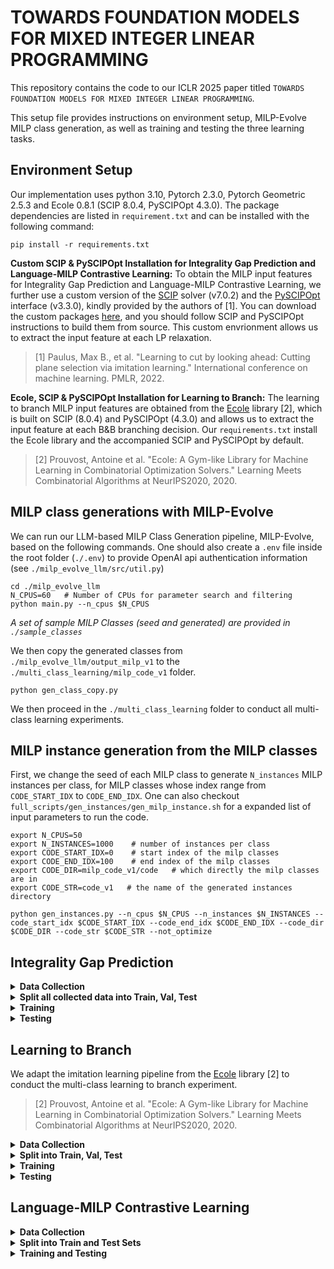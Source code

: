 # TOWARDS FOUNDATION MODELS FOR MIXED INTEGER LINEAR PROGRAMMING

This repository contains the code to our ICLR 2025 paper titled `TOWARDS FOUNDATION MODELS FOR MIXED INTEGER LINEAR PROGRAMMING`. 

This setup file provides instructions on environment setup, MILP-Evolve MILP class generation, as well as training and testing the three learning tasks.

## Environment Setup

Our implementation uses python 3.10, Pytorch 2.3.0, Pytorch Geometric 2.5.3 and Ecole 0.8.1 (SCIP 8.0.4, PySCIPOpt 4.3.0). The package dependencies are listed in `requirement.txt` and can be installed with the following command:

```
pip install -r requirements.txt
```

**Custom SCIP & PySCIPOpt Installation for Integrality Gap Prediction and Language-MILP Contrastive Learning:** To obtain the MILP input features for Integrality Gap Prediction and Language-MILP Contrastive Learning, we further use a custom version of the [SCIP](https://www.scipopt.org) solver (v7.0.2) and the [PySCIPOpt](https://github.com/scipopt/PySCIPOpt) interface (v3.3.0), kindly provided by the authors of [1]. You can download the custom packages [here](https://www.dropbox.com/scl/fi/ei86qsmoxmiqviwi1g95b/scip_share.zip?rlkey=59x2o636t9njc5q8gjx5bw5dt&st=h9isjmcg&dl=0), and you should follow SCIP and PySCIPOpt instructions to build them from source. This custom envrionment allows us to extract the input feature at each LP relaxation. 

> [1] Paulus, Max B., et al. "Learning to cut by looking ahead: Cutting plane selection via imitation learning." International conference on machine learning. PMLR, 2022.

**Ecole, SCIP & PySCIPOpt Installation for Learning to Branch:** The learning to branch MILP input features are obtained from the [Ecole](https://github.com/ds4dm/ecole) library [2], which is built on SCIP (8.0.4) and PySCIPOpt (4.3.0) and allows us to extract the input feature at each B&B branching decision. Our `requirements.txt` install the Ecole library and the accompanied SCIP and PySCIPOpt by default.

> [2] Prouvost, Antoine et al. "Ecole: A Gym-like Library for Machine Learning in Combinatorial Optimization Solvers." Learning Meets Combinatorial Algorithms at NeurIPS2020, 2020. 

## MILP class generations with MILP-Evolve
We can run our LLM-based MILP Class Generation pipeline, MILP-Evolve, based on the following commands. One should also create a `.env` file inside the root folder (`./.env`) to provide OpenAI api authentication information (see `./milp_evolve_llm/src/util.py`)
```
cd ./milp_evolve_llm
N_CPUS=60   # Number of CPUs for parameter search and filtering
python main.py --n_cpus $N_CPUS
```
*A set of sample MILP Classes (seed and generated) are provided in `./sample_classes`*

We then copy the generated classes from `./milp_evolve_llm/output_milp_v1` to the `./multi_class_learning/milp_code_v1` folder.
```cd ./multi_class_learning
python gen_class_copy.py  
```
We then proceed in the `./multi_class_learning` folder to conduct all multi-class learning experiments.

## MILP instance generation from the MILP classes
First, we change the seed of each MILP class to generate `N_instances` MILP instances per class, for MILP classes whose index range from `CODE_START_IDX` to `CODE_END_IDX`. One can also checkout `full_scripts/gen_instances/gen_milp_instance.sh` for a expanded list of input parameters to run the code.

```script
export N_CPUS=50
export N_INSTANCES=1000    # number of instances per class
export CODE_START_IDX=0    # start index of the milp classes
export CODE_END_IDX=100    # end index of the milp classes
export CODE_DIR=milp_code_v1/code   # which directly the milp classes are in
export CODE_STR=code_v1   # the name of the generated instances directory

python gen_instances.py --n_cpus $N_CPUS --n_instances $N_INSTANCES --code_start_idx $CODE_START_IDX --code_end_idx $CODE_END_IDX --code_dir $CODE_DIR --code_str $CODE_STR --not_optimize
```

## Integrality Gap Prediction

<details><summary><b>Data Collection</b></summary>

The integrality gap prediction data (MILP input features, integrality gap) can be obtained with the following code, which generates data for `NTRAIN_INSTANCES + NVAL_INSTANCES + NTEST_INSTANCES` MILP instances (in the following, 100) per MILP class within the range `CODE_START_IDX` and `CODE_END_IDX`. We improve a `TIME_LIMIT` when solving each MILP to obtain the integrality gap label. Instances that cannot be solved with a final gap `<0.1` will be removed from the learning experiments. One can also checkout `full_scripts/gap/collect_gap_data.sh` for a expanded list of input parameters to run the code.

```script
export N_CPUS=50
export NTRAIN_INSTANCES=70
export NVAL_INSTANCES=10
export NTEST_INSTANCES=20

export CODE_START_IDX=0
export CODE_END_IDX=100
export TIME_LIMIT=200
export CODE_STR="code_v1"

python gap_collect.py --n_cpus $N_CPUS --ntrain_instances $NTRAIN_INSTANCES --nval_instances $NVAL_INSTANCES --ntest_instances $NTEST_INSTANCES \
       --code_start_idx $CODE_START_IDX --code_end_idx $CODE_END_IDX --time_limit $TIME_LIMIT --code_str $CODE_STR
```
</details>


<details>
<summary><b>Split all collected data into Train, Val, Test</b></summary>

Given the generated gap data, we split them into train, val, test using the following script, which generates a json file (by default, in `save_dir/gap_data/metadata/code_v1/gap_data_split.json`) with format `{"train": a list of training data path, "val": a list of validation data path, "test": a list of test data path}`.

```code
export CODE_STR="code_v1"
python gap_class_split.py --code_str $CODE_STR
```
</details>


<details>
<summary><b>Training</b></summary>

One can then use the following commands to train our integrality gap prediction model. One can also checkout `full_scripts/gap/train_gap.sh` for a expanded list of input parameters to run the code. 

```code
export PARENT_SAVE_DIR=save_dir
export PARENT_MODEL_DIR=${PARENT_SAVE_DIR}/gap_checkpoints   # location to save the training checkpoints
export PARENT_LOG_DIR=${PARENT_SAVE_DIR}/gap_logs   # location to save the training tensorboard logs
# location of the train/val/test data split json file; the saved model name is based the name of the json file
export DATA_SPLIT_FILE=${PARENT_SAVE_DIR}/gap_data/metadata/code_v1/gap_data_split.json    

export NB_EPOCHS=100   # maximum number of training epochs
export EVAL_EVERY=1000    # evaluate on the validation set per EVAL_EVERY gradient steps
export SAVE_EVERY=500    # save the checkpoint per SAVE_EVERY gradient steps
export TRAIN_BATCH_SIZE=16
export VAL_BATCH_SIZE=32

export LEARNING_RATE=0.001
export EMB_SIZE=64
export EDGE_NFEATS=1
export N_LAYERS=1
export CODE_STR="code_v1"

CUDA_VISIBLE_DEVICES=0 python gap_train.py --parent_model_dir $PARENT_MODEL_DIR 
         --parent_log_dir $PARENT_LOG_DIR --data_split_file $DATA_SPLIT_FILE \ 
         --nb_epochs $NB_EPOCHS --eval_every $EVAL_EVERY --save_every $SAVE_EVERY \
         --train_batch_size $TRAIN_BATCH_SIZE --val_batch_size $VAL_BATCH_SIZE 
         --learning_rate $LEARNING_RATE --emb_size $EMB_SIZE --n_layers $N_LAYERS \
         --code_str $CODE_STR 
```
</details>

<details><summary><b> Testing </b> </summary>

One can then use the following commands to evaluate the integrality gap prediction model on the test set. One can also checkout `full_scripts/gap/test_gap.sh` for a expanded list of input parameters to run the code.

```script
export PARENT_SAVE_DIR=save_dir
export PARENT_MODEL_DIR=${PARENT_SAVE_DIR}/gap_checkpoints    # location of the the training checkpoints
export PARENT_TEST_STATS_DIR=${PARENT_SAVE_DIR}/gap_test_stats   # location to save the test stats
# location of the train/val/test data split json file
export DATA_SPLIT_FILE=${PARENT_SAVE_DIR}/gap_data/metadata/code_v1/gap_data_split.json    

export EMB_SIZE=64
export EDGE_NFEATS=1
export N_LAYERS=1
export EVAL_SPLIT=test
export LOAD_STEP=30000
export CODE_STR="code_v1"

CUDA_VISIBLE_DEVICES=0 python gap_test.py --parent_model_dir $PARENT_MODEL_DIR --parent_test_stats_dir $PARENT_TEST_STATS_DIR \
        --model_load_data_split --model_data_split_file $DATA_SPLIT_FILE \
        --data_split_file $DATA_SPLIT_FILE --emb_size $EMB_SIZE --edge_nfeats $EDGE_NFEATS \
        --n_layers $N_LAYERS --code_str $CODE_STR --eval_split $EVAL_SPLIT --load_step $LOAD_STEP --reevaluate 
```
</details>

## Learning to Branch
We adapt the imitation learning pipeline from the [Ecole](https://github.com/ds4dm/ecole/blob/master/examples/branching-imitation/example.ipynb) library [2] to conduct the multi-class learning to branch experiment. 

> [2] Prouvost, Antoine et al. "Ecole: A Gym-like Library for Machine Learning in Combinatorial Optimization Solvers." Learning Meets Combinatorial Algorithms at NeurIPS2020, 2020. 

<details><summary><b> Data Collection </b></summary>

The branching data (MILP input features, strong branching action, candidate actions, strong branching score) at different B&B nodes per MILP instance can be obtained with the following code, which generates data for `NTRAIN_INSTANCES + NVAL_INSTANCES + NTEST_INSTANCES` MILP instances (in the following, 50) per MILP class within the range `CODE_START_IDX` and `CODE_END_IDX`. We improve a `TIME_LIMIT` when solving each MILP. At most `MAX_DATA_PER_INSTANCE` strong branching data at different B&B nodes can be collected per instance.
One can also checkout `full_scripts/branching/collect_branching_data.sh` for a expanded list of input parameters to run the code.

```script
export N_CPUS=50
export PARENT_SAVE_DIR=save_dir
export PARENT_DATA_DIR=${PARENT_SAVE_DIR}/branching_data   # location to save the branching data
export PARENT_DATA_METADATA_DIR=${PARENT_SAVE_DIR}/branching_data/metadata   # location to save the branching metadata
export PARENT_INSTANCES_DIR=${PARENT_SAVE_DIR}/instances/mps    # location where MILP instances are saved
export PARENT_INSTANCES_METADATA_DIR=${PARENT_SAVE_DIR}/instances/metadata    # location where MILP instances' metadata are saved

export MAX_DATA_PER_INSTANCE=50   # maximum number of B&B nodes per instance to collect the strong branching 
export NTRAIN_INSTANCES=35
export NVAL_INSTANCES=5 
export NTEST_INSTANCES=10

export CODE_START_IDX=0
export CODE_END_IDX=100  
export TIME_LIMIT=150
export CODE_STR="code_v1"

python branching_collect.py --n_cpus $N_CPUS --parent_data_dir $PARENT_DATA_DIR --parent_data_metadata_dir $PARENT_DATA_METADATA_DIR \
        --parent_instances_dir $PARENT_INSTANCES_DIR --parent_instances_metadata_dir $PARENT_INSTANCES_METADATA_DIR \
        --max_data_per_instance $MAX_DATA_PER_INSTANCE \
        --ntrain_instances $NTRAIN_INSTANCES --nval_instances $NVAL_INSTANCES --ntest_instances $NTEST_INSTANCES \
        --code_start_idx $CODE_START_IDX --code_end_idx $CODE_END_IDX \
        --time_limit $TIME_LIMIT --code_str $CODE_STR
```
</details>

<details><summary><b> Split into Train, Val, Test </b></summary>

We then run the following code to split the MILP classes into disjoint train/val/test splits. We then take the branching data collected for the instances within the train classes to train the model. By default, this code produces json files such as `save_dir/instances/metadata/by_dir_branching/code_v1/instances_split_ours+seedEM.json` with format `{"train": a list of training MILP classes, "val": a list of validation MILP classes, "test": a list of testing MILP classes}`. One can modify the path information on top of this python file to save the json to a different location.

```script
export CODE_STR="code_v1"
export CODE_END_IDX=100
python branching_class_split.py --code_str $CODE_STR --code_end_idx $CODE_END_IDX
```
</details>

<details><summary><b> Training </b> </summary>

One can then use the following commands to train our branching model. One can also checkout `full_scripts/branching/train_branching.sh` for a expanded list of input parameters to run the code. 

```
export PARENT_SAVE_DIR=save_dir
export PARENT_MODEL_DIR=${PARENT_SAVE_DIR}/branching_checkpoints   # location to save the training checkpoints
export PARENT_LOG_DIR=${PARENT_SAVE_DIR}/branching_logs  # location to save the training tensorboard logs
export PARENT_DATA_DIR=${PARENT_SAVE_DIR}/branching_data   # location of the branching data 
export PARENT_INSTANCES_DIR=${PARENT_SAVE_DIR}/instances/mps   # # location of the MILP instances
export PARENT_INSTANCES_METADATA_DIR=${PARENT_SAVE_DIR}/instances/metadata   # location of the MILP instances' metadata

export TRAIN_BATCH_SIZE=32
export VAL_BATCH_SIZE=32

# location of the train/val/test MILP class split
export INSTANCES_DIR_SPLIT_FILE=${PARENT_SAVE_DIR}/instances/metadata/by_dir_branching/code_v1/instances_split_ours+seed_EM.json   
export CODE_STR="code_v1"
export CODE_START_IDX=0
export CODE_END_IDX=100

export NB_EPOCHS=300
export LEARNING_RATE=0.001
export EMB_SIZE=64
export EDGE_NFEATS=1
export N_LAYERS=3

CUDA_VISIBLE_DEVICES=0 python branching_train.py \
        --parent_model_dir $PARENT_MODEL_DIR --parent_log_dir $PARENT_LOG_DIR --parent_data_dir $PARENT_DATA_DIR --parent_instances_dir $PARENT_INSTANCES_DIR --parent_instances_metadata_dir $PARENT_INSTANCES_METADATA_DIR \
        --train_batch_size $TRAIN_BATCH_SIZE --val_batch_size $VAL_BATCH_SIZE \
        --instances_dir_split_file $INSTANCES_DIR_SPLIT_FILE --code_str $CODE_STR --code_start_idx $CODE_START_IDX --code_end_idx $CODE_END_IDX \
        --nb_epochs $NB_EPOCHS --emb_size $EMB_SIZE --learning_rate $LEARNING_RATE --edge_nfeats $EDGE_NFEATS --n_layers $N_LAYERS 
```
</details>

<details><summary><b> Testing </b> </summary>

One can then use the following commands to evaluate the branching model on the test set. One can also checkout `full_scripts/branching/branching_gap.sh` for a expanded list of input parameters to run the code.

```script
export N_CPUS=50   # number of cpus to evaluate different MILP instances in parallel
export PARENT_SAVE_DIR=save_dir
export PARENT_MODEL_DIR=${PARENT_SAVE_DIR}/branching_checkpoints   # location of the branching checkpoints
export PARENT_TEST_STATS_DIR=${PARENT_SAVE_DIR}/branching_test_stats/code_v1    # location to save the branching test stats
export PARENT_INSTANCES_DIR=${PARENT_SAVE_DIR}/instances/mps   # location of the MILP instances
export PARENT_INSTANCES_METADATA_DIR=${PARENT_SAVE_DIR}/instances/metadata   # location of the MILP instances' metadata

export NTEST_INSTANCES=50   # number of MILP instances to test per directory

# The following arguments define the model name
export MODEL_CODE_START_IDX=0
export MODEL_CODE_END_IDX=100
export MODEL_CODE_STR="code_v1"

# We filter out all test classes in TEST_INSTANCES_DIR_SPLIT_FILE whose idx is not within the following start and end values
export CODE_START_IDX=0   
export CODE_END_IDX=100
export TIME_LIMIT=200
export CODE_STR="code_v1"

# location of the train/val/test MILP class split
export TEST_INSTANCES_DIR_SPLIT_FILE=${PARENT_SAVE_DIR}/instances/metadata/by_dir_branching/code_v1/instances_split_ours+seed_EM.json

export EMB_SIZE=64
export EDGE_NFEATS=1
export N_LAYERS=3

CUDA_VISIBLE_DEVICES=0 python -u branching_test.py --n_cpus $N_CPUS \
        --parent_model_dir $PARENT_MODEL_DIR --parent_test_stats_dir $PARENT_TEST_STATS_DIR \
        --parent_instances_dir $PARENT_INSTANCES_DIR --parent_instances_metadata_dir $PARENT_INSTANCES_METADATA_DIR \
        --ntest_instances $NTEST_INSTANCES \
        --model_code_start_idx $MODEL_CODE_START_IDX --model_code_end_idx $MODEL_CODE_END_IDX \
        --model_code_str $MODEL_CODE_STR --code_str $CODE_STR \
        --test_instances_dir_split_file $TEST_INSTANCES_DIR_SPLIT_FILE \
        --code_start_idx $CODE_START_IDX --code_end_idx $CODE_END_IDX --time_limit $TIME_LIMIT \
        --emb_size $EMB_SIZE --edge_nfeats $EDGE_NFEATS --n_layers $N_LAYERS --not_test_by_dir --reevaluate 
```
</details>

## Language-MILP Contrastive Learning
<details><summary><b> Data Collection </b> </summary>

- Extract MILP input features: We run the following code to extract the MILP input features. The code is similar to `gap_collect.py`, except here we only solve each MILP instance to the root-node LP relaxation to collect the input feature, and we do not need to solve the MILP instance to optimal (only required to collect gap data).

```script
export PARENT_DATA_DIR=save_dir/contrast_data    # location to save the milp input features
export PARENT_INSTANCES_DIR=save_dir/instances/mps/code_v1   # location where the MILP instances are saved

python -u contrast_milp_collect.py --n_cpus $N_CPUS --parent_data_dir $PARENT_DATA_DIR --parent_instances_dir $PARENT_INSTANCES_DIR
```

- Generate Text Descriptions: We run the following code to generate the text descriptions based on the code and statistics extracted from the instances' A, b matrices.

```script
export PARENT_CODE_DIR=milp_code_v1/code   # location where the optimization code files are saved 
export PARENT_INSTANCE_DIR=save_dir/instances/mps/code_v1   # location where the MILP instances are saved
export PARENT_OUTPUT_DIR=save_dir/contrast/conv   # location to save the text descriptions

python contrast_mps_conv.py --parent_code_dir $PARENT_CODE_DIR --parent_instance_dir $PARENT_INSTANCE_DIR --parent_output_dir $PARENT_OUTPUT_DIR
```
</details>

<details><summary><b> Split into Train and Test Sets </b> </summary>

We then run the following code to split the multi-modal dataset (MILP and text) into disjoint train and test splits. In particular, `$MULTIMODAL_DATA_FILE` is a json file that contains a directory with format `[{"milp": path to the input features of the milp instance, "text_path": path to the text description of the milp instance}, ...]` to split into train and set sets with disjoint MILP classes. The train/test splits are saved as `{out_dir}/train_{out_suffix}_data.pkl.gz` and `{out_dir}/test_{out_suffix}_data.pkl.gz`, which are used to train and test the language-MILP contrastive model.

```script
export MULTIMODAL_DATA_FILE=[json file that provides the associated milp and text paths]
export OUT_DIR=save_dir/contrast
export OUT_SUFFIX=ours

python contrast_class_split.py --multimodal_data_file $MULTIMODAL_DATA_FILE --out_dir $OUT_DIR --out_suffix $OUT_SUFFIX
```

</details>

<details><summary><b> Training and Testing </b> </summary>

Finally, we can run the following command to train the language-MILP contrastive model.

```script
export DATASET=ours  
export EPOCH=1000
export EVAL_EPOCHS=10
export PRINT_ITERS=10000
export TEXT_TYPES="description only"

python contrast_train_test.py --epochs $EPOCH --dataset $DATASET --eval_epochs $EVAL_EPOCHS --print_iters $PRINT_ITERS --text_types $TEXT_TYPES
```
</details>